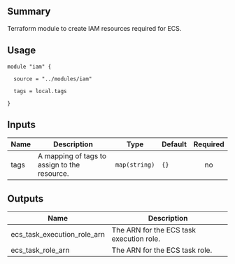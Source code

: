 ## Summary

Terraform module to create IAM resources required for ECS.

## Usage

```
module "iam" {

  source = "../modules/iam"

  tags = local.tags

}
```

## Inputs

| Name | Description | Type | Default | Required |
|------|-------------|------|---------|:--------:|
| tags | A mapping of tags to assign to the resource. | `map(string)` | `{}` | no |

## Outputs

| Name | Description |
|------|-------------|
| ecs\_task\_execution\_role\_arn | The ARN for the ECS task execution role. |
| ecs\_task\_role\_arn | The ARN for the ECS task role. |
